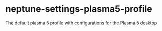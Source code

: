 # neptune-settings-plasma5-profile

The default plasma 5 profile with configurations for the Plasma 5 desktop
